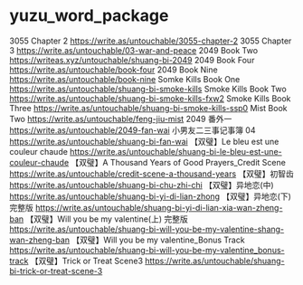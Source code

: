 # yuzu_word_package
3055 Chapter 2 
https://write.as/untouchable/3055-chapter-2
3055 Chapter 3
https://write.as/untouchable/03-war-and-peace
2049 Book Two 
https://writeas.xyz/untouchable/shuang-bi-2049
2049 Book Four 
https://write.as/untouchable/book-four
2049 Book Nine 
https://write.as/untouchable/book-nine
Somke Kills Book One
https://write.as/untouchable/shuang-bi-smoke-kills
Smoke Kills Book Two
https://write.as/untouchable/shuang-bi-smoke-kills-fxw2
Smoke Kills Book Three
https://write.as/untouchable/shuang-bi-smoke-kills-ssp0
Mist Book Two
https://write.as/untouchable/feng-jiu-mist
2049 番外一
https://write.as/untouchable/2049-fan-wai
小男友二三事记事簿 04
https://write.as/untouchable/shuang-bi-fan-wai
【双璧】Le bleu est une couleur chaude
https://write.as/untouchable/shuang-bi-le-bleu-est-une-couleur-chaude
【双璧】A Thousand Years of Good Prayers_Credit Scene 
https://write.as/untouchable/credit-scene-a-thousand-years
【双璧】初智齿
https://write.as/untouchable/shuang-bi-chu-zhi-chi
【双璧】异地恋(中) 
https://write.as/untouchable/shuang-bi-yi-di-lian-zhong
【双璧】异地恋(下)完整版
https://write.as/untouchable/shuang-bi-yi-di-lian-xia-wan-zheng-ban
【双璧】Will you be my valentine(上) 完整版
https://write.as/untouchable/shuang-bi-will-you-be-my-valentine-shang-wan-zheng-ban
【双璧】Will you be my valentine_Bonus Track 
https://write.as/untouchable/shuang-bi-will-you-be-my-valentine_bonus-track
【双璧】Trick or Treat Scene3 
https://write.as/untouchable/shuang-bi-trick-or-treat-scene-3
